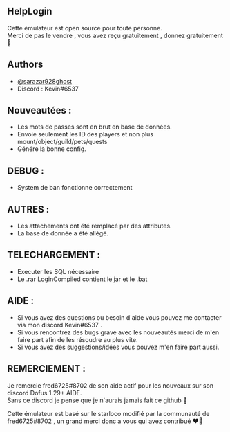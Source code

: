 ## HelpLogin

Cette émulateur est open source pour toute personne.  
Merci de pas le vendre , vous avez reçu gratuitement , donnez gratuitement 🤗

## Authors

- [@sarazar928ghost](https://github.com/sarazar928ghost) 
- Discord : Kevin#6537


## Nouveautées :

- Les mots de passes sont en brut en base de données.
- Envoie seulement les ID des players et non plus mount/object/guild/pets/quests
- Génére la bonne config.

## DEBUG :

-  System de ban fonctionne correctement

## AUTRES :

- Les attachements ont été remplacé par des attributes.
- La base de donnée a été allégé.

## TELECHARGEMENT :

- Executer les SQL nécessaire
- Le .rar LoginCompiled contient le jar et le .bat


## AIDE :

- Si vous avez des questions ou besoin d'aide vous pouvez me contacter via mon discord Kevin#6537 .
- Si vous rencontrez des bugs grave avec les nouveautés merci de m'en faire part afin de les résoudre au plus vite.
- Si vous avez des suggestions/idées vous pouvez m'en faire part aussi.

## REMERCIEMENT :

Je remercie fred6725#8702 de son aide actif pour les nouveaux sur son discord Dofus 1.29+ AIDE.  
Sans ce discord je pense que je n'aurais jamais fait ce github 🤗

Cette émulateur est basé sur le starloco modifié par la communauté de fred6725#8702 , un grand merci donc a vous qui avez contribué ❤️‍🔥


